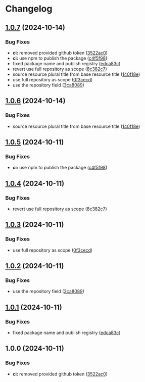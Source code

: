 # Changelog

## [1.0.7](https://github.com/antoninguyot/led/compare/v1.0.6...v1.0.7) (2024-10-14)


### Bug Fixes

* **ci:** removed provided github token ([3522ac0](https://github.com/antoninguyot/led/commit/3522ac0a6255cdd409c785ab24d64be4b0416796))
* **ci:** use npm to publish the package ([c4f5f98](https://github.com/antoninguyot/led/commit/c4f5f98451170f961b8e9a1cc25265464ff2ae70))
* fixed package name and publish registry ([edca83c](https://github.com/antoninguyot/led/commit/edca83cb337adedeabe284dfca0af38819ce17d5))
* revert use full repository as scope ([8c382c7](https://github.com/antoninguyot/led/commit/8c382c728939d3f50cee43409453a22b07e2cb5d))
* source resource plural title from base resource title ([140f18e](https://github.com/antoninguyot/led/commit/140f18eade9fd11ad9f5c34331b9525dec509955))
* use full repository as scope ([0f3cecd](https://github.com/antoninguyot/led/commit/0f3cecda92d16e1b2fd782a212c93d7305f7e7ec))
* use the repository field ([3ca8089](https://github.com/antoninguyot/led/commit/3ca808995e96006677a10555ffade3cd38f49972))

## [1.0.6](https://github.com/antoninguyot/led/compare/v1.0.5...v1.0.6) (2024-10-14)


### Bug Fixes

* source resource plural title from base resource title ([140f18e](https://github.com/antoninguyot/led/commit/140f18eade9fd11ad9f5c34331b9525dec509955))

## [1.0.5](https://github.com/antoninguyot/led/compare/v1.0.4...v1.0.5) (2024-10-11)


### Bug Fixes

* **ci:** use npm to publish the package ([c4f5f98](https://github.com/antoninguyot/led/commit/c4f5f98451170f961b8e9a1cc25265464ff2ae70))

## [1.0.4](https://github.com/antoninguyot/led/compare/v1.0.3...v1.0.4) (2024-10-11)


### Bug Fixes

* revert use full repository as scope ([8c382c7](https://github.com/antoninguyot/led/commit/8c382c728939d3f50cee43409453a22b07e2cb5d))

## [1.0.3](https://github.com/antoninguyot/led/compare/v1.0.2...v1.0.3) (2024-10-11)


### Bug Fixes

* use full repository as scope ([0f3cecd](https://github.com/antoninguyot/led/commit/0f3cecda92d16e1b2fd782a212c93d7305f7e7ec))

## [1.0.2](https://github.com/antoninguyot/led/compare/v1.0.1...v1.0.2) (2024-10-11)


### Bug Fixes

* use the repository field ([3ca8089](https://github.com/antoninguyot/led/commit/3ca808995e96006677a10555ffade3cd38f49972))

## [1.0.1](https://github.com/antoninguyot/led/compare/v1.0.0...v1.0.1) (2024-10-11)


### Bug Fixes

* fixed package name and publish registry ([edca83c](https://github.com/antoninguyot/led/commit/edca83cb337adedeabe284dfca0af38819ce17d5))

## 1.0.0 (2024-10-11)


### Bug Fixes

* **ci:** removed provided github token ([3522ac0](https://github.com/antoninguyot/led/commit/3522ac0a6255cdd409c785ab24d64be4b0416796))
